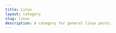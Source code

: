 ```yaml
---
title: Linux
layout: category
slug: linux
description: A category for general linux posts.
---
```


